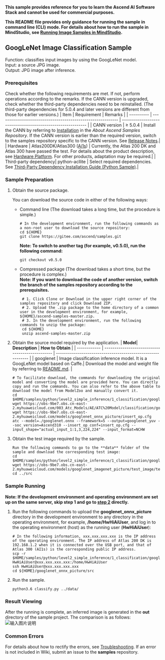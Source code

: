 **This sample provides reference for you to learn the Ascend AI Software Stack and cannot be used for commercial purposes.**

**This README file provides only guidance for running the sample in command line (CLI) mode. For details about how to run the sample in MindStudio, see [Running Image Samples in MindStudio](https://gitee.com/ascend/samples/wikis/Running%20Image%20Samples%20in%20MindStudio?sort_id=3736297).**

## GoogLeNet Image Classification Sample
Function: classifies input images by using the GoogLeNet model.   
Input: a source JPG image.   
Output: JPG image after inference.

### Prerequisites
Check whether the following requirements are met. If not, perform operations according to the remarks. If the CANN version is upgraded, check whether the third-party dependencies need to be reinstalled. (The third-party dependencies for 5.0.4 and later versions are different from those for earlier versions.)
| Item      | Requirement                                                        | Remarks                                                        |
| ---------- | ------------------------------------------------------------ | ------------------------------------------------------------ |
| CANN version  | ≥ 5.0.4                                                    | Install the CANN by referring to [Installation](https://gitee.com/ascend/samples#%E5%AE%89%E8%A3%85) in the *About Ascend Samples Repository*. If the CANN version is earlier than the required version, switch to the samples repository specific to the CANN version. See [Release Notes](https://gitee.com/ascend/samples/blob/master/README.md).|
| Hardware  | Atlas200DK/Atlas300 ([Ai1s](https://support.huaweicloud.com/productdesc-ecs/ecs_01_0047.html#ecs_01_0047__section78423209366)) | Currently, the Atlas 200 DK and Atlas 300 have passed the test. For details about the product description, see [Hardware Platform](https://ascend.huawei.com/en/#/hardware/product). For other products, adaptation may be required.|
| Third-party dependency| python-acllite                                               | Select required dependencies. See [Third-Party Dependency Installation Guide (Python Sample)](https://gitee.com/ascend/samples/tree/master/python/environment).|

### Sample Preparation

1. Obtain the source package.

   You can download the source code in either of the following ways:  
    - Command line (The download takes a long time, but the procedure is simple.)
       ```    
       # In the development environment, run the following commands as a non-root user to download the source repository:   
       cd ${HOME}     
       git clone https://gitee.com/ascend/samples.git
       ```
       **Note: To switch to another tag (for example, v0.5.0), run the following command:**
       ```
       git checkout v0.5.0
       ```
    - Compressed package (The download takes a short time, but the procedure is complex.)  
       **Note: If you want to download the code of another version, switch the branch of the samples repository according to the prerequisites.**  
       ``` 
        # 1. Click Clone or Download in the upper right corner of the samples repository and click Download ZIP.   
        # 2. Upload the .zip package to the home directory of a common user in the development environment, for example, ${HOME}/ascend-samples-master.zip.    
        # 3. In the development environment, run the following commands to unzip the package:    
        cd ${HOME}    
        unzip ascend-samples-master.zip
       ```

2. Obtain the source model required by the application.
    | **Model**| **Description**                                    | **How to Obtain**                                            |
    | ------------ | ------------------------------------------------ | ------------------------------------------------------------ |
    | googlenet    | Image classification inference model. It is a GoogLeNet model based on Caffe.| Download the model and weight file by referring to [README.md](https://gitee.com/ascend/ModelZoo-PyTorch/tree/master/PyTorch/contrib/cv/classification/GoogleNet_ID1623_for_PyTorch/ATC_googlenet_pth_AE). |

    ```
    # To facilitate download, the commands for downloading the original model and converting the model are provided here. You can directly copy and run the commands. You can also refer to the above table to download the model from ModelZoo and manually convert it.    
    cd $HOME/samples/python/level2_simple_inference/1_classification/googlenet_onnx_picture/model
    wget https://obs-9be7.obs.cn-east-2.myhuaweicloud.com/003_Atc_Models/AE/ATC%20Model/classification/googlenet.onnx   
    wget https://obs-9be7.obs.cn-east-2.myhuaweicloud.com/models/googlenet_onnx_picture/insert_op.cfg
    atc --model=./googlenet.onnx --framework=5 --output=googlenet_yuv --soc_version=Ascend310 --insert_op_conf=insert_op.cfg --input_shape="actual_input_1:1,3,224,224" --input_format=NCHW
    ```
3. Obtain the test image required by the sample.
    ```
    Run the following commands to go to the **data** folder of the sample and download the corresponding test image:
    cd $HOME/samples/python/level2_simple_inference/1_classification/googlenet_onnx_picture/data
    wget https://obs-9be7.obs.cn-east-2.myhuaweicloud.com/models/googlenet_imagenet_picture/test_image/test1.jpg
    cd ../src
    ```

### Sample Running

**Note: If the development environment and operating environment are set up on the same server, skip step 1 and go to [step 2](#step_2) directly.**  

1. Run the following commands to upload the **googlenet_onnx_picture** directory in the development environment to any directory in the operating environment, for example, **/home/HwHiAiUser**, and log in to the operating environment (host) as the running user (**HwHiAiUser**):
    ```
    # In the following information, xxx.xxx.xxx.xxx is the IP address of the operating environment. The IP address of Atlas 200 DK is 192.168.1.2 when it is connected over the USB port, and that of Atlas 300 (AI1s) is the corresponding public IP address.
    scp -r $HOME/samples/python/level2_simple_inference/1_classification/googlenet_onnx_picture HwHiAiUser@xxx.xxx.xxx.xxx:/home/HwHiAiUser
    ssh HwHiAiUser@xxx.xxx.xxx.xxx
    cd ${HOME}/googlenet_onnx_picture/src    
    ```

2. Run the sample.
   ```
   python3.6 classify.py ../data/
   ```

### Result Viewing

After the running is complete, an inferred image is generated in the **out** directory of the sample project. The comparison is as follows:
![输入图片说明](https://images.gitee.com/uploads/images/2021/1102/182339_19edcf57_8070502.png "屏幕截图.png")

### Common Errors
For details about how to rectify the errors, see [Troubleshooting](https://gitee.com/ascend/samples/wikis/%E5%B8%B8%E8%A7%81%E9%97%AE%E9%A2%98%E5%AE%9A%E4%BD%8D/%E4%BB%8B%E7%BB%8D). If an error is not included in Wiki, submit an issue to the **samples** repository.
